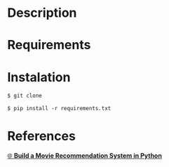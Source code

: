 # Description

# Requirements

# Instalation

```bash
$ git clone 
```

```
$ pip install -r requirements.txt
```

# References

[🌐 **Build a Movie Recommendation System in Python**](https://app.dataquest.io/c/93/m/99994/build-a-movie-recommendation-system-in-python/)
